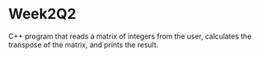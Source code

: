 # Week2Q2
C++ program that reads a matrix of integers from the user, calculates the transpose of the matrix, and prints the result.
